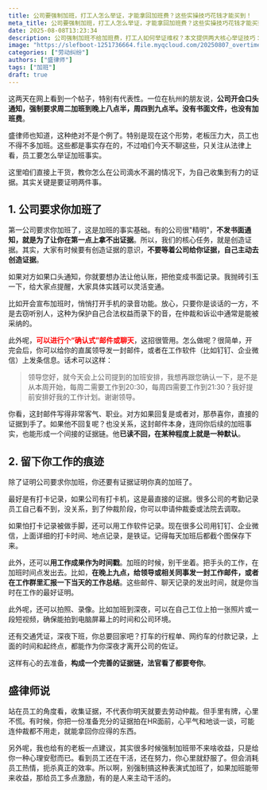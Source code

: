 ```yaml
---
title: 公司要强制加班，打工人怎么举证，才能拿回加班费？这些实操技巧花钱才能买到！
meta_title: 公司要强制加班，打工人怎么举证，才能拿回加班费？这些实操技巧花钱才能买到！
date: 2025-08-08T13:23:34
description: 公司强制加班不给加班费，打工人如何举证维权？本文提供两大核心举证技巧：一、证明公司要求加班，可通过录音、确认式邮件或聊天记录，将口头通知转化为书面证据；二、留下工作痕迹，包括打卡记录、工作软件截图、工作成果时间戳、拍照录像、交通凭证等。文章强调要主动创造证据而非被动等待，通过完善的证据链让法官认可加班事实。掌握这些技巧，即使公司滴水不漏，也能有效收集证据，在劳动仲裁中占据主动，拿回应得的加班费。
image: "https://slefboot-1251736664.file.myqcloud.com/20250807_overtime_evidence_cover.webp"
categories: ["劳动纠纷"]
authors: ["盛律师"]
tags: ["加班"]
draft: true
---
```


这两天在网上看到一个帖子，特别有代表性。一位在杭州的朋友说，**公司开会口头通知，强制要求周二加班到晚上八点半，周四到九点半。没有书面文件，也没有加班费**。

盛律师也知道，这种绝对不是个例了。特别是现在这个形势，老板压力大，员工也不得不多加班。这些都是事实存在的，不过咱们今天不聊这些，只关注从法律上看，员工要怎么举证加班事实。

这里咱们直接上干货，教你怎么在公司滴水不漏的情况下，为自己收集到有力的证据。其实关键是要证明两件事。

## 1. 公司要求你加班了

第一公司要求你加班了，这是加班的事实基础。有的公司很"精明"，**不发书面通知，就是为了让你在第一点上拿不出证据**。所以，我们的核心任务，就是创造证据。其实，大家有时候要有创造证据的意识，**不要等着公司给你证据，自己主动去创造证据**。

如果对方如果口头通知，你就要想办法让他认账，把他变成书面记录。我抛砖引玉一下，给大家点提醒，大家具体实践可以灵活变通。

比如开会宣布加班时，悄悄打开手机的录音功能。放心，只要你是谈话的一方，不是去窃听别人，这种为保护自己合法权益而录下的音，在仲裁和诉讼中通常是能被采纳的。

此外呢，**<span style="color: red;">可以进行个“确认式”邮件或聊天</span>**，这招很管用。怎么做呢？很简单，开完会后，你可以给你的直属领导发一封邮件，或者在工作软件（比如钉钉、企业微信）上发条信息。话术可以这样：

> 领导您好，就今天会上公司提到的加班安排，我想再跟您确认一下，是不是从本周开始，每周二需要工作到20:30，每周四需要工作到21:30？我好提前安排好我的工作计划。谢谢领导。

你看，这封邮件写得非常客气、职业。对方如果回复是或者对，那恭喜你，直接的证据到手了。如果他不回复呢？也没关系，这封邮件本身，连同你后续的加班事实，也能形成一个间接的证据链。他**已读不回，在某种程度上就是一种默认**。

## 2. 留下你工作的痕迹

除了证明公司要求你加班，你还要有证据证明你真的加班了。

最好是有打卡记录，如果公司有打卡机，这是最直接的证据。很多公司的考勤记录员工自己看不到，没关系，到了仲裁阶段，你可以申请仲裁委或法院去调取。

如果怕打卡记录被做手脚，还可以用工作软件记录。现在很多公司用钉钉、企业微信，上面详细的打卡时间、地点记录，是铁证。记得每天加班后都截个图保存下来。

此外，还可以**用工作成果作为时间戳**。加班的时候，别干坐着。把手头的工作，在加班时间点发出去。比如，**在晚上九点，给领导或相关同事发一封工作邮件，或者在工作群里汇报一下当天的工作总结**。这些邮件、聊天记录的发出时间，就是你当时在工作的最好证明。

此外呢，还可以拍照、录像。比如加班到深夜，可以在自己工位上拍一张照片或一段短视频，确保能拍到电脑屏幕上的时间和公司环境。

还有交通凭证，深夜下班，你总要回家吧？打车的行程单、网约车的付款记录，上面的时间和起终点，都能作为你深夜才离开公司的佐证。

这样有心的去准备，**构成一个完善的证据链，法官看了都要夸你**。

## 盛律师说

站在员工的角度看，收集证据，不代表你明天就要去劳动仲裁。但手里有牌，心里不慌。有时候，你把一份准备充分的证据拍在HR面前，心平气和地谈一谈，可能连仲裁都不用走，就能拿回你应得的东西。

另外呢，我也给有的老板一点建议，其实很多时候强制加班带不来啥收益，只是给你一种心理安慰而已。看到员工还在干活，还在努力，你心里就舒服了。但会消耗员工热情，扼杀真正的效率。所以啊，别强制搞这种表演式加班了，如果加班能带来收益，那给员工多点激励，有的是人来主动干活的。